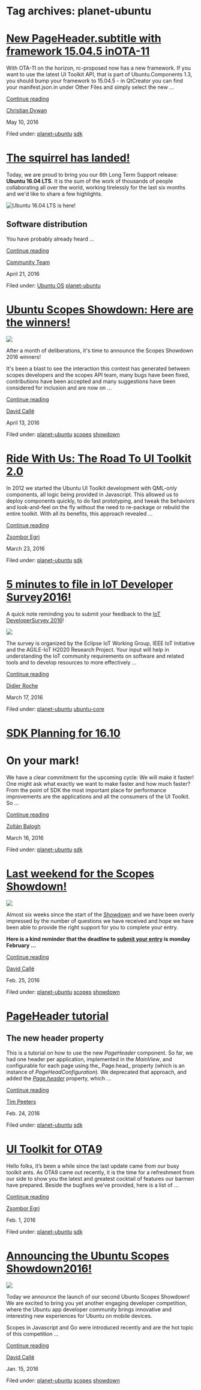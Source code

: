 





# Tag archives: planet-ubuntu





#  [New PageHeader.subtitle with framework 15.04.5 inOTA-11](/en/blog/2016/05/10/new-pageheadersubtitle-framework-15045-ota-11/)

With OTA-11 on the horizon, rc-proposed now has a new framework. If you want
to use the latest UI Toolkit API, that is part of Ubuntu.Components 1.3, you
should bump your framework to 15.04.5 - in QtCreator you can find your
manifest.json.in under Other Files and simply select the new ...

[Continue reading](/en/blog/2016/05/10/new-pageheadersubtitle-framework-15045-ota-11/)

[Christian Dywan](/en/blog/authors/kalikiana/)

May 10, 2016

Filed under: [planet-ubuntu](/en/blog/tags/planet-ubuntu/)
[sdk](/en/blog/tags/sdk/)

#  [The squirrel has landed!](/en/blog/2016/04/21/the-squirrel-has-landed/)

Today, we are proud to bring you our 6th Long Term Support release: **Ubuntu
16.04 LTS**. It is the sum of the work of thousands of people collaborating
all over the world, working tirelessly for the last six months and we'd like
to share a few highlights.

![Ubuntu 16.04 LTS is here!](http://i.imgur.com/R47hOnz.png)

## Software distribution

You have probably already heard ...

[Continue reading](/en/blog/2016/04/21/the-squirrel-has-landed/)

[Community Team](/en/blog/authors/Community-Team/)

April 21, 2016

Filed under: [Ubuntu OS](/en/blog/tags/Ubuntu%20OS/) [planet-ubuntu](/en/blog/tags/planet-ubuntu/)

#  [Ubuntu Scopes Showdown: Here are the winners!](/en/blog/2016/04/13/ubuntu-scopes-showdown-here-are-winners/)

![](https://developer.ubuntu.com/static/devportal_uploaded/14310d36-254f-4adf-9dfc-6b1ee1a15d4a-cms_page_media/1061/Adhoc_Ubuntu-Scope-Showdown-Banner_WEB.png)

After a month of deliberations, it's time to announce the Scopes Showdown 2016
winners!

It's been a blast to see the interaction this contest has generated between
scopes developers and the scopes API team, many bugs have been fixed,
contributions have been accepted and many suggestions have been considered for
inclusion and are now on ...

[Continue reading](/en/blog/2016/04/13/ubuntu-scopes-showdown-here-are-winners/)

[David Callé](/en/blog/authors/davidc3/)

April 13, 2016

Filed under: [planet-ubuntu](/en/blog/tags/planet-ubuntu/)
[scopes](/en/blog/tags/scopes/) [showdown](/en/blog/tags/showdown/)

#  [Ride With Us: The Road To UI Toolkit 2.0](/en/blog/2016/03/23/ride-us-road-ui-toolkit-20/)

In 2012 we started the Ubuntu UI Toolkit development with QML-only components,
all logic being provided in Javascript. This allowed us to deploy components
quickly, to do fast prototyping, and tweak the behaviors and look-and-feel on
the fly without the need to re-package or rebuild the entire toolkit. With all
its benefits, this approach revealed ...

[Continue reading](/en/blog/2016/03/23/ride-us-road-ui-toolkit-20/)

[Zsombor Egri](/en/blog/authors/zsombi/)

March 23, 2016

Filed under: [planet-ubuntu](/en/blog/tags/planet-ubuntu/)
[sdk](/en/blog/tags/sdk/)

#  [5 minutes to file in IoT Developer Survey2016!](/en/blog/2016/03/17/5-minutes-file-iot-developer-survey-2016/)

A quick note reminding you to submit your feedback to the [IoT DeveloperSurvey 2016](https://www.surveymonkey.com/r/AGILEIoT)!

![](/static/devportal_uploaded/8f149a1e-d82e-414e-872d-fe622bf55b52-3078ae78-ed49-442d-9ac4-8228c968aeaf-media/2016/03/17/survey.jpg)

The survey is organized by the Eclipse IoT Working Group, IEEE IoT Initiative
and the AGILE-IoT H2020 Research Project. Your input will help in
understanding the IoT community requirements on software and related tools and
to develop resources to more effectively ...

[Continue reading](/en/blog/2016/03/17/5-minutes-file-iot-developer-survey-2016/)

[Didier Roche](/en/blog/authors/didrocks/)

March 17, 2016

Filed under: [planet-ubuntu](/en/blog/tags/planet-ubuntu/) [ubuntu-core](/en/blog/tags/ubuntu-core/)

#  [SDK Planning for 16.10](/en/blog/2016/03/16/planning-the-sdk-16-10/)

# **On your mark!**

We have a clear commitment for the upcoming cycle: We will make it faster! One
might ask what exactly we want to make faster and how much faster? From the
point of SDK the most important place for performance improvements are the
applications and all the consumers of the UI Toolkit. So ...

[Continue reading](/en/blog/2016/03/16/planning-the-sdk-16-10/)

[Zoltán Balogh](/en/blog/authors/bzoltan/)

March 16, 2016

Filed under: [planet-ubuntu](/en/blog/tags/planet-ubuntu/)
[sdk](/en/blog/tags/sdk/)

#  [Last weekend for the Scopes Showdown!](/en/blog/2016/02/25/last-week-end-scopes-showdown/)

[![](https://developer.ubuntu.com/static/devportal_uploaded/14310d36-254f-4adf-9dfc-6b1ee1a15d4a-cms_page_media/1061/Adhoc_Ubuntu-Scope-Showdown-Banner_WEB.png)](https://developer.ubuntu.com/showdown)

Almost six weeks since the start of the
[Showdown](https://developer.ubuntu.com/en/showdown/) and we have been overly
impressed by the number of questions we have received and hope we have been
able to provide the right support for you to complete your entry.

**Here is a kind reminder that the deadline to [submit your entry](https://docs.google.com/forms/d/1tf7sPJEpBLxQsmpfUWGpwl3izYyxU6oeluZlfGOO3Ng/viewform) is monday February ...**

[Continue reading](/en/blog/2016/02/25/last-week-end-scopes-showdown/)

[David Callé](/en/blog/authors/davidc3/)

Feb. 25, 2016

Filed under: [planet-ubuntu](/en/blog/tags/planet-ubuntu/)
[scopes](/en/blog/tags/scopes/) [showdown](/en/blog/tags/showdown/)

#  [PageHeader tutorial](/en/blog/2016/02/24/pageheader-tutorial/)

## The new header property

This is a tutorial on how to use the new _PageHeader_ component. So far, we
had one header per application, implemented in the _MainView_, and
configurable for each page using the_ Page.head_ property (which is an
instance of _PageHeadConfiguration_). We deprecated that approach, and added
the _[_Page.header_](https://developer.ubuntu.com/api/apps/qml/sdk-15.04.1/Ubuntu.Components.Page/)_ property, which ...

[Continue reading](/en/blog/2016/02/24/pageheader-tutorial/)

[Tim Peeters](/en/blog/authors/tpeeters/)

Feb. 24, 2016

Filed under: [planet-ubuntu](/en/blog/tags/planet-ubuntu/)
[sdk](/en/blog/tags/sdk/)

#  [UI Toolkit for OTA9](/en/blog/2016/02/01/ui-toolkit-ota9/)

Hello folks, it’s been a while since the last update came from our busy
toolkit ants. As OTA9 came out recently, it is the time for a refreshment from
our side to show you the latest and greatest cocktail of features our barmen
have prepared. Beside the bugfixes we’ve provided, here is a list of ...

[Continue reading](/en/blog/2016/02/01/ui-toolkit-ota9/)

[Zsombor Egri](/en/blog/authors/zsombi/)

Feb. 1, 2016

Filed under: [planet-ubuntu](/en/blog/tags/planet-ubuntu/)
[sdk](/en/blog/tags/sdk/)

#  [Announcing the Ubuntu Scopes Showdown2016!](/en/blog/2016/01/15/announcing-ubuntu-scopes-showdown-2016/)

[![](https://developer.ubuntu.com/static/devportal_uploaded/14310d36-254f-4adf-9dfc-6b1ee1a15d4a-cms_page_media/1061/Adhoc_Ubuntu-Scope-Showdown-Banner_WEB.png)](https://developer.ubuntu.com/showdown)

Today we announce the launch of our second Ubuntu Scopes Showdown! We are
excited to bring you yet another engaging developer competition, where the
Ubuntu app developer community brings innovative and interesting new
experiences for Ubuntu on mobile devices.

Scopes in Javascript and Go were introduced recently and are the hot topic of
this competition ...

[Continue reading](/en/blog/2016/01/15/announcing-ubuntu-scopes-showdown-2016/)

[David Callé](/en/blog/authors/davidc3/)

Jan. 15, 2016

Filed under: [planet-ubuntu](/en/blog/tags/planet-ubuntu/)
[scopes](/en/blog/tags/scopes/) [showdown](/en/blog/tags/showdown/)








